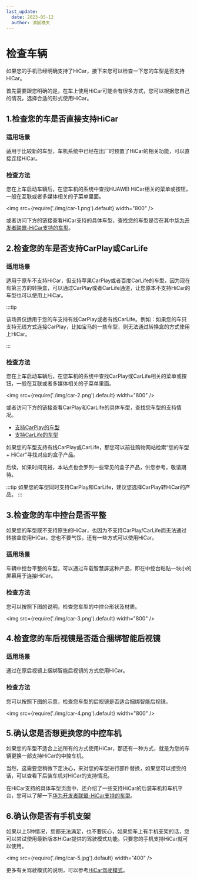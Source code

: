 ```yaml
---
last_update:
  date: 2023-05-12
  author: 油腻樵夫
---
```


# 检查车辆

如果您的手机已经明确支持了HiCar，接下来您可以检查一下您的车型是否支持HiCar。

首先需要跟您明确的是，在车上使用HiCar可能会有很多方式，您可以根据您自己的情况，选择合适的形式使用HiCar。

## 1.检查您的车是否直接支持HiCar

### 适用场景

适用于比较新的车型，车机系统中已经在出厂时预置了HiCar的相关功能，可以直接连接HiCar。

### 检查方法

您在上车启动车辆后，在您车机的系统中查找HUAWEI HiCar相关的菜单或按钮，一般在互联或者多媒体相关的子菜单里面。

<img
  src={require('./img/car-1.png').default}
  width="800" 
/>

或者访问下方的链接查看HiCar支持的具体车型，查找您的车型是否在其中[华为开发者联盟-HiCar支持的车型](https://developer.huawei.com/consumer/cn/doc/development/HiCar-Guides/available-models-0000001226230373)。

## 2.检查您的车是否支持CarPlay或CarLife

### 适用场景

适用于原车不支持HiCar，但支持苹果CarPlay或者百度CarLife的车型，因为现在有第三方的转换盒，可以通过CarPlay或者CarLife通道，让您原本不支持HiCar的车型也可以使用上HiCar。

:::tip

该场景仅适用于您的车支持有线CarPlay或者有线CarLife。例如：如果您的车只支持无线方式连接CarPlay，比如宝马的一些车型，则无法通过转换盒的方式使用上HiCar。

:::

### 检查方法

您在上车启动车辆后，在您车机的系统中查找CarPlay或CarLife相关的菜单或按钮，一般在互联或者多媒体相关的子菜单里面。

<img
  src={require('./img/car-2.png').default}
  width="800" 
/>

或者访问下方的链接查看CarPlay和CarLife的具体车型，查找您车型的支持情况。

* [支持CarPlay的车型](https://www.apple.com.cn/ios/carplay/available-models/)
* [支持CarLife的车型](http://online.carlife.baidu.com/carlife/morecars)

如果您的车型支持有线CarPlay或CarLife，那您可以前往购物网站检索“您的车型 + HiCar”寻找对应的盒子产品。

后续，如果时间充裕，本站点也会罗列一些常见的盒子产品，供您参考，敬请期待。

:::tip
如果您的车型同时支持CarPlay和CarLife，建议您选择CarPlay转HiCar的产品。
:::

## 3.检查您的车中控台是否平整

如果您的车型既不支持原生的HiCar，也因为不支持CarPlay/CarLife而无法通过转接盒使用HiCar。您也不要气馁，还有一些方式可以使用HiCar。

### 适用场景

车辆中控台平整的车型，可以通过车载智慧屏这种产品，即在中控台粘贴一块小的屏幕用于连接HiCar。

### 检查方法

您可以按照下图的说明，检查您车型的中控台形状及材质。

<img
  src={require('./img/car-3.png').default}
  width="800" 
/>

## 4.检查您的车后视镜是否适合捆绑智能后视镜

### 适用场景

通过在原后视镜上捆绑智能后视镜的方式使用HiCar。

### 检查方法

您可以按照下图的示意，检查您车型的后视镜是否适合捆绑智能后视镜。

<img
  src={require('./img/car-4.png').default}
  width="800" 
/>

## 5.确认您是否想更换您的中控车机

如果您的车型不适合上述所有的方式使用HiCar，那还有一种方式，就是为您的车辆更换一部支持HiCar的中控车机。

当然，这需要您稍微下定决心，来对您的车型进行部件替换，如果您可以接受的话，可以查看下后装车机对HiCar的支持情况。

在HiCar支持的具体车型页面中，还介绍了一些支持HiCar的后装车机和车机平台，您可以了解一下[华为开发者联盟-HiCar支持的车型](https://developer.huawei.com/consumer/cn/doc/development/HiCar-Guides/)。

## 6.确认你是否有手机支架

如果以上5种情况，您都无法满足，也不要灰心，如果您车上有手机支架的话，您可以尝试使用最新版本HiCar提供的驾驶模式功能。只要您的手机支持HiCar就可以使用。

<img
  src={require('./img/car-5.jpg').default}
  width="400" 
/>

更多有关驾驶模式的说明，可以参考[HiCar驾驶模式](../dmode/driving-mode)。